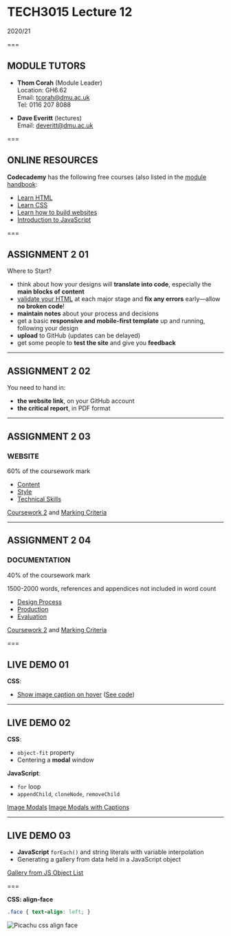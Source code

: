 # TECH3015 Lecture 12

2020/21

===

## MODULE TUTORS

- **Thom Corah** (Module Leader)  
Location: GH6.62  
Email: tcorah@dmu.ac.uk  
Tel: 0116 207 8088

- **Dave Everitt** (lectures)  
Email: deveritt@dmu.ac.uk

===

## ONLINE RESOURCES

**Codecademy** has the following free courses (also listed in the [module handbook](https://github.com/thomcorah/dmu-multimedia/blob/master/md/TECH3015-Module-Handbook.md):

- [Learn HTML](https://www.codecademy.com/learn/learn-html)
- [Learn CSS](https://www.codecademy.com/learn/learn-css)
- [Learn how to build websites](https://www.codecademy.com/learn/paths/learn-how-to-build-websites)
- [Introduction to JavaScript](https://www.codecademy.com/learn/introduction-to-javascript)

===

<!-- .slide: class="crammed" -->
## ASSIGNMENT 2 **01**

Where to Start?

- think about how your designs will **translate into code**, especially the **main blocks of content**
- [validate your HTML](https://validator.w3.org/) at each major stage and **fix any errors** early—allow **no broken code**!
- **maintain notes** about your process and decisions
- get a basic **responsive and mobile-first template** up and running, following your design
- **upload** to GitHub (updates can be delayed)
- get some people to **test the site** and give you **feedback**

---

## ASSIGNMENT 2 **02**

You need to hand in:

- **the website link**, on your GitHub account
- **the critical report**, in PDF format

---

<!-- .slide: class="crammed" -->
## ASSIGNMENT 2 **03**

### WEBSITE

60% of the coursework mark

- [Content](https://github.com/thomcorah/dmu-multimedia/blob/master/md/TECH3015-Module-Handbook.md#content)
- [Style](https://github.com/thomcorah/dmu-multimedia/blob/master/md/TECH3015-Module-Handbook.md#style)
- [Technical Skills](https://github.com/thomcorah/dmu-multimedia/blob/master/md/TECH3015-Module-Handbook.md#technical-skills)

[Coursework 2](https://github.com/thomcorah/dmu-multimedia/blob/master/md/TECH3015-Module-Handbook.md#coursework-2-1) and [Marking Criteria](https://github.com/thomcorah/dmu-multimedia/blob/master/md/TECH3015-Module-Handbook.md#cw2-marking-criteria)

---

<!-- .slide: class="crammed" -->
## ASSIGNMENT 2 **04**

### DOCUMENTATION

40% of the coursework mark

1500-2000 words, references and appendices not included in word count

- [Design Process](https://github.com/thomcorah/dmu-multimedia/blob/master/md/TECH3015-Module-Handbook.md#design-process)
- [Production](https://github.com/thomcorah/dmu-multimedia/blob/master/md/TECH3015-Module-Handbook.md#production)
- [Evaluation](https://github.com/thomcorah/dmu-multimedia/blob/master/md/TECH3015-Module-Handbook.md#evaluation)

[Coursework 2](https://github.com/thomcorah/dmu-multimedia/blob/master/md/TECH3015-Module-Handbook.md#coursework-2-1) and [Marking Criteria](https://github.com/thomcorah/dmu-multimedia/blob/master/md/TECH3015-Module-Handbook.md#cw2-marking-criteria)

===

<!-- .slide: class="left-align" -->
## LIVE DEMO **01**

**CSS**:

- [Show image caption on hover](https://front-end-materials.github.io/css-animation-transition/image-caption/) ([See code](https://github.com/front-end-materials/css-animation-transition/tree/master/image-caption))

---

<!-- .slide: class="left-align" -->
## LIVE DEMO **02**

**CSS**:

- `object-fit` property
- Centering a **modal** window

**JavaScript**:

- `for` loop
- `appendChild`, `cloneNode`, `removeChild`

[Image Modals](https://codepen.io/faniae/pen/EGazKQ)
[Image Modals with Captions](https://codepen.io/faniae/pen/GRgGVwK)

---

<!-- .slide: class="left-align" -->
## LIVE DEMO **03**

- **JavaScript** `forEach()` and string literals with variable interpolation
- Generating a gallery from data held in a JavaScript object

[Gallery from JS Object List](https://codepen.io/faniae/pen/dyPdpOo)

===

**CSS: align-face**
<!-- .slide: class="crammed" -->

```css
.face { text-align: left; }
```

![Picachu css align face](https://raw.githubusercontent.com/TECH3015/lectures/master/imgs/humour/picachu-css-rewrite.jpg)
